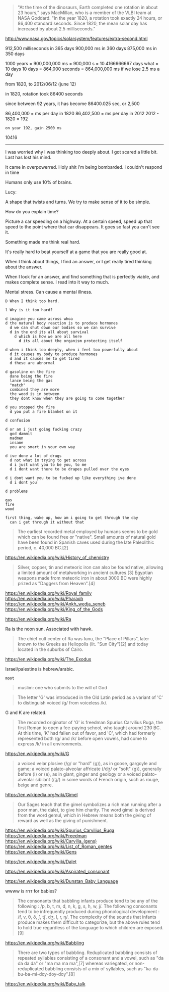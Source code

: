 
> "At the time of the dinosaurs, Earth completed one rotation in about 23 hours," says MacMillan, who is a member of the VLBI team at NASA Goddard. "In the year 1820, a rotation took exactly 24 hours, or 86,400 standard seconds. Since 1820, the mean solar day has increased by about 2.5 milliseconds."

http://www.nasa.gov/topics/solarsystem/features/extra-second.html

912,500 milliseconds in 365 days
900,000 ms in 360 days
875,000 ms in 350 days

1000 years = 900,000,000 ms = 900,000 s = 10.4166666667 days
what = 10 days
10 days = 864,000 seconds = 864,000,000 ms
if we lose 2.5 ms a day

from 1820, to 2012/06/12 (june 12)

in 1820, rotation took 86400 seconds

since between 92 years, it has become 86400.025 sec, or 2,500

86,400,000 = ms per day in 1820
86,402,500 = ms per day in 2012
2012 - 1820 = 192

```
on year 192, gain 2500 ms
```

10416

---

I was worried why I was thinking too deeply about.
I got scared a little bit.
Last has lost his mind.

It came in overpowerred.
Holy shit i'm being bombarded.
i couldn't respond in time

Humans only use 10% of brains.

Lucy:

A shape that twists and turns. We try to make sense of it to be simple.

How do you explain time?

Picture a car speeding on a highway.
At a certain speed, speed up that speed to the point where that car disappears.
It goes so fast you can't see it.

Something made me think real hard.

It's really hard to beat yourself at a game that you are really good at.

When I think about things, I find an answer, or I get really tired thinking about the answer.

When I look for an answer, and find something that is perfectly viable, and makes complete sense. I read into it way to much.

Mental stress. Can cause a mental illness.

```
D When I think too hard.

l Why is it too hard?

d imagine you came across whoa
d the natural body reaction is to produce hormones
  d we can shut down our bodies so we can survive
  d in the end its all about survival
    d which is how we are all here
      d its all about the organism protecting itself

d when i think too deeply, when i feel too powerfully about
  d it causes my body to produce hormones
  d and it causes me to get tired
  d these are abnormal

d gasoline on the fire
  dane being the fire
  lance being the gas
  "match"
  combined they are more
  the wood is in between
  they dont know when they are going to come together

d you stopped the fire
  d you put a fire blanket on it

d confusion

d or am i just going fucking crazy
  god dammit
  madmen
  insane
  you are smart in your own way

d ive done a lot of drugs
  d not what im trying to get across
  d i just want you to be you, to me
  d i dont want there to be drapes pulled over the eyes

d i dont want you to be fucked up like everything ive done
  d i dont you

d problems
```

```
gas
fire
wood
```

```
first thing, wake up, how am i going to get through the day
  can i get through it without that

```

> The earliest recorded metal employed by humans seems to be gold which can be found free or "native". Small amounts of natural gold have been found in Spanish caves used during the late Paleolithic period, c. 40,000 BC.[2]

https://en.wikipedia.org/wiki/History_of_chemistry

> Silver, copper, tin and meteoric iron can also be found native, allowing a limited amount of metalworking in ancient cultures.[3] Egyptian weapons made from meteoric iron in about 3000 BC were highly prized as "Daggers from Heaven".[4]

https://en.wikipedia.org/wiki/Royal_family
https://en.wikipedia.org/wiki/Pharaoh
https://en.wikipedia.org/wiki/Ankh_wedja_seneb
https://en.wikipedia.org/wiki/King_of_the_Gods

https://en.wikipedia.org/wiki/Ra

Ra is the noon sun. Associated with hawk.

> The chief cult center of Ra was Iunu, the "Place of Pillars", later known to the Greeks as Heliopolis (lit. "Sun City")[2] and today located in the suburbs of Cairo.

https://en.wikipedia.org/wiki/The_Exodus

Israel/palestine is hebrew/arabic.

```
moot
```

> muslim: one who submits to the will of God

> The letter 'G' was introduced in the Old Latin period as a variant of 'C' to distinguish voiced /ɡ/ from voiceless /k/.

G and K are related.

> The recorded originator of 'G' is freedman Spurius Carvilius Ruga, the first Roman to open a fee-paying school, who taught around 230 BC. At this time, 'K' had fallen out of favor, and 'C', which had formerly represented both /ɡ/ and /k/ before open vowels, had come to express /k/ in all environments.

https://en.wikipedia.org/wiki/G

> a voiced velar plosive (/ɡ/ or "hard" ⟨g⟩), as in goose, gargoyle and game;
a voiced palato-alveolar affricate (/dʒ/ or "soft" ⟨g⟩), generally before ⟨i⟩ or ⟨e⟩, as in giant, ginger and geology or
a voiced palato-alveolar sibilant (/ʒ/) in some words of French origin, such as rouge, beige and genre.

https://en.wikipedia.org/wiki/Gimel

> Our Sages teach that the gimel symbolizes a rich man running after a poor man, the dalet, to give him charity.
> The word gimel is derived from the word gemul, which in Hebrew means both the giving of reward as well as the giving of punishment.

https://en.wikipedia.org/wiki/Spurius_Carvilius_Ruga
https://en.wikipedia.org/wiki/Freedman
https://en.wikipedia.org/wiki/Carvilia_(gens)
https://en.wikipedia.org/wiki/List_of_Roman_gentes
https://en.wikipedia.org/wiki/Gens

https://en.wikipedia.org/wiki/Dalet

https://en.wikipedia.org/wiki/Aspirated_consonant

https://en.wikipedia.org/wiki/Dunstan_Baby_Language

wwww is rrrr for babies?

> The consonants that babbling infants produce tend to be any of the following : /p, b, t, m, d, n, k, ɡ, s, h, w, j/. The following consonants tend to be infrequently produced during phonological development : /f, v, θ, ð, ʃ, tʃ, dʒ, l, r, ŋ/. The complexity of the sounds that infants produce makes them difficult to categorize, but the above rules tend to hold true regardless of the language to which children are exposed.[9]

https://en.wikipedia.org/wiki/Babbling

> There are two types of babbling. Reduplicated babbling consists of repeated syllables consisting of a consonant and a vowel, such as "da da da da" or "ma ma ma ma",[7] whereas variegated, or non-reduplicated babbling consists of a mix of syllables, such as "ka-da-bu-ba-mi-doy-doy-doy".[8]

https://en.wikipedia.org/wiki/Baby_talk
